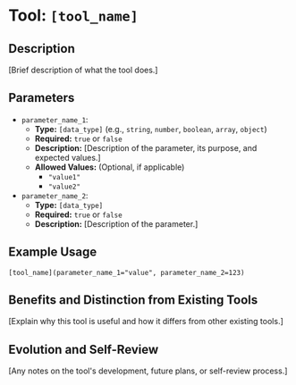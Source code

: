 # Tool: `[tool_name]`

## Description
[Brief description of what the tool does.]

## Parameters

*   `parameter_name_1`:
    *   **Type:** `[data_type]` (e.g., `string`, `number`, `boolean`, `array`, `object`)
    *   **Required:** `true` or `false`
    *   **Description:** [Description of the parameter, its purpose, and expected values.]
    *   **Allowed Values:** (Optional, if applicable)
        *   `"value1"`
        *   `"value2"`
*   `parameter_name_2`:
    *   **Type:** `[data_type]`
    *   **Required:** `true` or `false`
    *   **Description:** [Description of the parameter.]

## Example Usage

```
[tool_name](parameter_name_1="value", parameter_name_2=123)
```

## Benefits and Distinction from Existing Tools

[Explain why this tool is useful and how it differs from other existing tools.]

## Evolution and Self-Review

[Any notes on the tool's development, future plans, or self-review process.]
